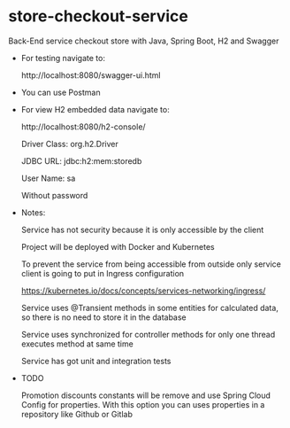 # store-checkout-service

Back-End service checkout store with Java, Spring Boot, H2 and Swagger 

* For testing navigate to:

    http://localhost:8080/swagger-ui.html

* You can use Postman

* For view H2 embedded data navigate to:

    http://localhost:8080/h2-console/

    Driver Class: org.h2.Driver

    JDBC URL: jdbc:h2:mem:storedb

    User Name: sa

    Without password

* Notes: 
  
  Service has not security because it is only accessible by the client
  
  Project will be deployed with Docker and Kubernetes
  
  To prevent the service from being accessible from outside only service client is going to put in Ingress configuration
  
  https://kubernetes.io/docs/concepts/services-networking/ingress/
  
  Service uses @Transient methods in some entities for calculated data, so there is no need to store it in the database
  
  Service uses synchronized for controller methods for only one thread executes method at same time
  
  Service has got unit and integration tests
  
* TODO

  Promotion discounts constants will be remove and use Spring Cloud Config for properties. With this option you can uses properties in  a repository like Github or Gitlab
    

  
  

